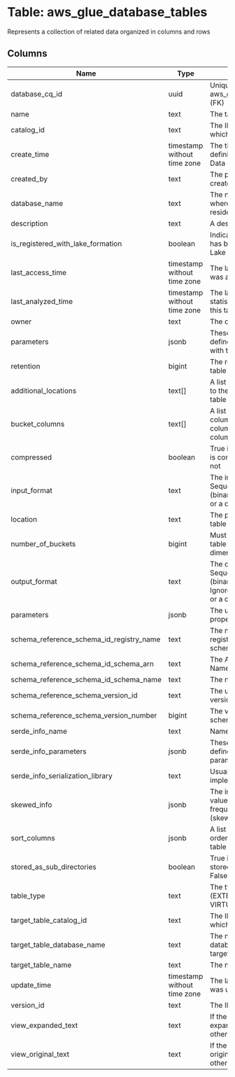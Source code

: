 
# Table: aws_glue_database_tables
Represents a collection of related data organized in columns and rows
## Columns
| Name        | Type           | Description  |
| ------------- | ------------- | -----  |
|database_cq_id|uuid|Unique CloudQuery ID of aws_glue_databases table (FK)|
|name|text|The table name|
|catalog_id|text|The ID of the Data Catalog in which the table resides|
|create_time|timestamp without time zone|The time when the table definition was created in the Data Catalog|
|created_by|text|The person or entity who created the table|
|database_name|text|The name of the database where the table metadata resides|
|description|text|A description of the table|
|is_registered_with_lake_formation|boolean|Indicates whether the table has been registered with Lake Formation|
|last_access_time|timestamp without time zone|The last time that the table was accessed|
|last_analyzed_time|timestamp without time zone|The last time that column statistics were computed for this table|
|owner|text|The owner of the table|
|parameters|jsonb|These key-value pairs define properties associated with the table|
|retention|bigint|The retention time for this table|
|additional_locations|text[]|A list of locations that point to the path where a Delta table is located|
|bucket_columns|text[]|A list of reducer grouping columns, clustering columns, and bucketing columns in the table|
|compressed|boolean|True if the data in the table is compressed, or False if not|
|input_format|text|The input format: SequenceFileInputFormat (binary), or TextInputFormat, or a custom format|
|location|text|The physical location of the table|
|number_of_buckets|bigint|Must be specified if the table contains any dimension columns|
|output_format|text|The output format: SequenceFileOutputFormat (binary), or IgnoreKeyTextOutputFormat, or a custom format|
|parameters|jsonb|The user-supplied properties in key-value form|
|schema_reference_schema_id_registry_name|text|The name of the schema registry that contains the schema|
|schema_reference_schema_id_schema_arn|text|The Amazon Resource Name (ARN) of the schema|
|schema_reference_schema_id_schema_name|text|The name of the schema|
|schema_reference_schema_version_id|text|The unique ID assigned to a version of the schema|
|schema_reference_schema_version_number|bigint|The version number of the schema|
|serde_info_name|text|Name of the SerDe|
|serde_info_parameters|jsonb|These key-value pairs define initialization parameters for the SerDe|
|serde_info_serialization_library|text|Usually the class that implements the SerDe|
|skewed_info|jsonb|The information about values that appear frequently in a column (skewed values)|
|sort_columns|jsonb|A list specifying the sort order of each bucket in the table|
|stored_as_sub_directories|boolean|True if the table data is stored in subdirectories, or False if not|
|table_type|text|The type of this table (EXTERNAL_TABLE, VIRTUAL_VIEW, etc)|
|target_table_catalog_id|text|The ID of the Data Catalog in which the table resides|
|target_table_database_name|text|The name of the catalog database that contains the target table|
|target_table_name|text|The name of the target table|
|update_time|timestamp without time zone|The last time that the table was updated|
|version_id|text|The ID of the table version|
|view_expanded_text|text|If the table is a view, the expanded text of the view; otherwise null|
|view_original_text|text|If the table is a view, the original text of the view; otherwise null|
